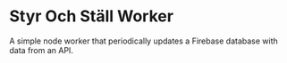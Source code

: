 # Styr Och Ställ Worker

A simple node worker that periodically updates a Firebase database with data from an API.

